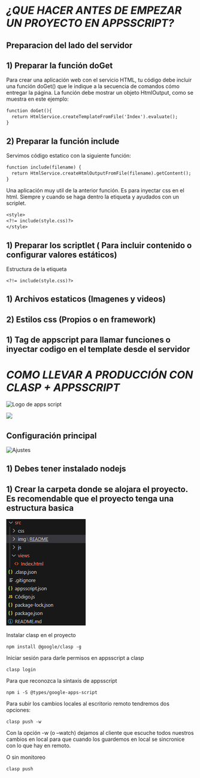 <em><h1>¿QUE HACER ANTES DE EMPEZAR UN PROYECTO EN APPSSCRIPT?</h1></em>

<h2>Preparacion del lado del servidor</h2>
<h2>1) Preparar la función doGet</h2>

Para crear una aplicación web con el servicio HTML, tu código debe incluir una función doGet() que le indique a la secuencia de comandos cómo entregar la página. La función debe mostrar un objeto HtmlOutput, como se muestra en este ejemplo:
```
function doGet(){
  return HtmlService.createTemplateFromFile('Index').evaluate();
}
```
<h2>2) Preparar la función include</h2>

Servimos código estatico con la siguiente función:
```
function include(filename) {
  return HtmlService.createHtmlOutputFromFile(filename).getContent();
}
```
Una aplicación muy util de la anterior función. Es para inyectar css en el html. Siempre y cuando se haga dentro la etiqueta <style></style> y ayudados con un scriplet.
```
<style>
<?!= include(style.css)?>
</style>
```
<h2>1) Preparar los scriptlet ( Para incluir contenido o configurar valores estáticos)</h2>

Estructura de la etiqueta
```
<?!= include(style.css)?>
```
<h2>1) Archivos estaticos (Imagenes y videos)</h2>
<h2>2) Estilos css (Propios o en framework)</h2>
<h2>1) Tag de appscript para llamar funciones o inyectar codigo en el template desde el servidor</h2>


<em><h1>COMO LLEVAR A PRODUCCIÓN CON CLASP + APPSSCRIPT</h1></em>

![Logo de apps script](https://hiviewsolutions.com/wp-content/uploads/2021/07/Apps-Script-min.png)



   <p align="left">
   <img src="https://img.shields.io/badge/STATUS-EN%20DESAROLLO-green">
   </p>




<h2>Configuración principal</h2>

![Ajustes](https://definicion.de/wp-content/uploads/2016/11/configuracion.png)

<h2>1) Debes tener instalado nodejs</h2>
<h2>1) Crear la carpeta donde se alojara el proyecto. Es recomendable que el proyecto tenga una estructura basica</h2>

![Alt text](/src/img/README/root_proyect.png)


Instalar clasp en el proyecto

```
npm install @google/clasp -g
```
Iniciar sesión para darle permisos en appsscript a clasp

```
clasp login
```
Para que reconozca la sintaxis de appsscript
```
npm i -S @types/google-apps-script
```


Para subir los cambios locales al escritorio remoto tendremos dos opciones:

```
clasp push -w
```
Con la opción -w (o –watch) dejamos al cliente que escuche todos nuestros cambios en local para que cuando los guardemos en local se sincronice con lo que hay en remoto.

O sin monitoreo

```
clasp push
```
